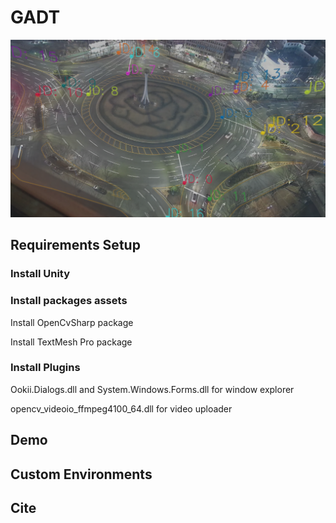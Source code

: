 # GADT
![image](./uploads/Gongeoptap-BEV-Ours-overlay.png)

## Requirements Setup

### Install Unity

### Install packages assets
Install OpenCvSharp package

Install TextMesh Pro package

### Install Plugins
Ookii.Dialogs.dll and System.Windows.Forms.dll for window explorer

opencv_videoio_ffmpeg4100_64.dll for video uploader

## Demo

## Custom Environments


## Cite
